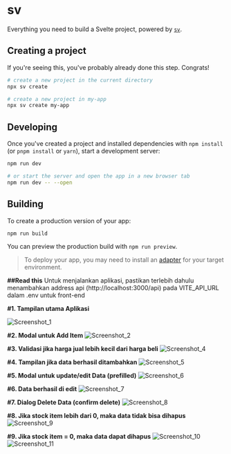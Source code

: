 # sv

Everything you need to build a Svelte project, powered by [`sv`](https://github.com/sveltejs/cli).

## Creating a project

If you're seeing this, you've probably already done this step. Congrats!

```bash
# create a new project in the current directory
npx sv create

# create a new project in my-app
npx sv create my-app
```

## Developing

Once you've created a project and installed dependencies with `npm install` (or `pnpm install` or `yarn`), start a development server:

```bash
npm run dev

# or start the server and open the app in a new browser tab
npm run dev -- --open
```

## Building

To create a production version of your app:

```bash
npm run build
```


You can preview the production build with `npm run preview`.

> To deploy your app, you may need to install an [adapter](https://svelte.dev/docs/kit/adapters) for your target environment.

**##Read this**
Untuk menjalankan aplikasi, pastikan terlebih dahulu menambahkan address api (http://localhost:3000/api) pada VITE_API_URL dalam .env untuk front-end

**#1. Tampilan utama Aplikasi**

![Screenshot_1](https://github.com/user-attachments/assets/36bd929e-d194-4921-ae32-ce8d43f639a3)

**#2. Modal untuk Add Item**
![Screenshot_2](https://github.com/user-attachments/assets/37eddbf8-600a-4794-9d70-1cd2bdbc4dcc)

**#3. Validasi jika harga jual lebih kecil dari harga beli**
![Screenshot_4](https://github.com/user-attachments/assets/5dae5de7-7ed6-40c8-aa2f-23020e8d44ee)

**#4. Tampilan jika data berhasil ditambahkan**
![Screenshot_5](https://github.com/user-attachments/assets/b64b5ee4-c046-4516-bdc5-49bddaba601d)

**#5. Modal untuk update/edit Data (prefilled)**
![Screenshot_6](https://github.com/user-attachments/assets/52105e1a-17e7-47b3-818e-2438a6bebc21)

**#6. Data berhasil di edit**
![Screenshot_7](https://github.com/user-attachments/assets/b0808f21-60ff-451f-87a7-3daebff0304d)

**#7. Dialog Delete Data (confirm delete)**
![Screenshot_8](https://github.com/user-attachments/assets/2682cb92-67b2-4ec6-bb6e-f1fbadc5eac2)

**#8. Jika stock item lebih dari 0, maka data tidak bisa dihapus**
![Screenshot_9](https://github.com/user-attachments/assets/1b01f2f8-cff6-4638-b76c-b66d0811818e)

**#9. Jika stock item = 0, maka data dapat dihapus**
![Screenshot_10](https://github.com/user-attachments/assets/3a600f37-8f0a-4544-9b74-62c8242940c3)
![Screenshot_11](https://github.com/user-attachments/assets/b66d654e-ad70-48fc-aa84-b9815e6d78c0)




